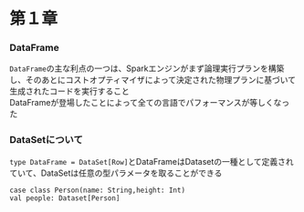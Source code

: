 # 第１章
### DataFrame
`DataFrame`の主な利点の一つは、Sparkエンジンがまず論理実行プランを構築し、そのあとにコストオプティマイザによって決定された物理プランに基づいて生成されたコードを実行すること  
DataFrameが登場したことによって全ての言語でパフォーマンスが等しくなった
### DataSetについて
`type DataFrame = DataSet[Row]`とDataFrameはDatasetの一種として定義されていて、DataSetは任意の型パラメータを取ることができる
```
case class Person(name: String,height: Int)
val people: Dataset[Person]
```
